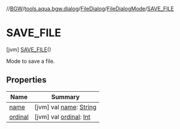 //[BGW](../../../../../index.md)/[tools.aqua.bgw.dialog](../../../index.md)/[FileDialog](../../index.md)/[FileDialogMode](../index.md)/[SAVE_FILE](index.md)



# SAVE_FILE  
 [jvm] [SAVE_FILE](index.md)()  


Mode to save a file.

   


## Properties  
  
|  Name |  Summary | 
|---|---|
| <a name="tools.aqua.bgw.dialog/FileDialog.FileDialogMode.SAVE_FILE/name/#/PointingToDeclaration/"></a>[name](name.md)| <a name="tools.aqua.bgw.dialog/FileDialog.FileDialogMode.SAVE_FILE/name/#/PointingToDeclaration/"></a> [jvm] val [name](name.md): [String](https://kotlinlang.org/api/latest/jvm/stdlib/kotlin/-string/index.html)   <br>|
| <a name="tools.aqua.bgw.dialog/FileDialog.FileDialogMode.SAVE_FILE/ordinal/#/PointingToDeclaration/"></a>[ordinal](ordinal.md)| <a name="tools.aqua.bgw.dialog/FileDialog.FileDialogMode.SAVE_FILE/ordinal/#/PointingToDeclaration/"></a> [jvm] val [ordinal](ordinal.md): [Int](https://kotlinlang.org/api/latest/jvm/stdlib/kotlin/-int/index.html)   <br>|

